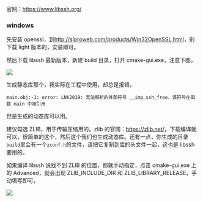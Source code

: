 官网：<https://www.libssh.org/>

### windows

先安装 openssl，到<http://slproweb.com/products/Win32OpenSSL.html>，别下载 light 版本的，安装即可。

然后下载 libssh 最新版本，新建 build 目录，打开 cmake-gui.exe，注意下图，

![](<https://raw.githubusercontent.com/Hapoa/personal-notes/master/_image/010.png>)

生成静态库那个，我实际在工程中使用，却总是报错，

```
main.obj:-1: error: LNK2019: 无法解析的外部符号 __imp_ssh_free，该符号在函数 main 中被引用
```

但是生成的动态库可以用。

建议勾选 ZLIB，用于传输压缩用的。zlib 的官网：<https://zlib.net/>，下载编译就可以，很简单的这个，然后这个我们也生成动态库。还有一点，你生成的目录`build`里会有一个`zconf.h`的文件，请把它复制到库的头文件一起，这也是 libssh 要用的。

如果编译 libssh 说找不到 ZLIB 的位置，那就手动指定，点击 cmake-gui.exe 上的 Advanced，就会出现 ZLIB_INCLUDE_DIR 和 ZLIB_LIBRARY_RELEASE，手动填写即可，

![](https://raw.githubusercontent.com/Hapoa/personal-notes/master/_image/011.png)
